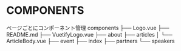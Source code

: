 # COMPONENTS

ページごとにコンポーネント管理
components
├── Logo.vue
├── README.md
├── VuetifyLogo.vue
├── about
├── articles
│   └── ArticleBody.vue
├── event
├── index
├── partners
└── speakers
